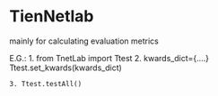 # TienNetlab
mainly for calculating evaluation metrics

E.G.: <type the below in your own test py file>
    1. from TnetLab import Ttest
    2. kwards_dict={....}
       Ttest.set_kwards(kwards_dict)
    
    3. Ttest.testAll()
